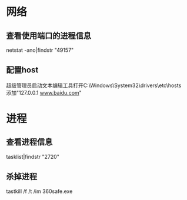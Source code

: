 # 网络
## 查看使用端口的进程信息
netstat -ano|findstr "49157"

## 配置host
超级管理员启动文本编辑工具打开C:\Windows\System32\drivers\etc\hosts  
添加"127.0.0.1 www.baidu.com"

# 进程
## 查看进程信息
tasklist|findstr "2720"

## 杀掉进程
tastkill /f /t /im 360safe.exe


